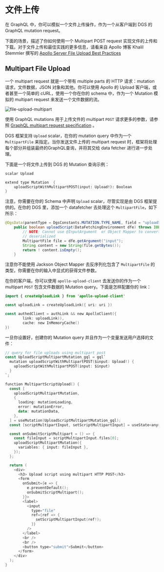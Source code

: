# 文件上传

在 GraphQL 中，你可以模拟一个文件上传操作，作为一个从客户端到 DGS 的 GraphQL mutation request。

下面的场景，描述了你如何使用一个 Multipart POST request 实现文件的上传和下载。对于文件上传和最佳实践的更多信息，请看来自 Apollo 博客 Khalil Stemmler 撰写的 [Apollo Server File Upload Best Practices](https://www.apollographql.com/blog/apollo-server-file-upload-best-practices-1e7f24cdc050) 



## Multipart File Upload

一个 multipart request 就是一个带有 multiple parts 的 HTTP 请求：mutation 请求，文件数据，JSON 对象和其他。你可以使用 Apollo 的 Upload 客户端，或者甚至一个简单的 cURL，使用一个你在你的 schema 中，作为一个 Mutation 模拟的 multipart request 来发送一个文件数据的流。

![file-upload-multipart](pics/file-upload-multipart.png)

使用 GraphQL mutations 用于上传文件的 multipart `POST` 请求更多的参数，请参照  [GraphQL multipart request specification](https://github.com/jaydenseric/graphql-multipart-request-spec) 。

DGS 框架支持 `Upload` scalar，在你的 mutation query 中作为一个 `MultipartFile` 来指定。当你发送文件上传的 multipart request 时，框架将处理每个部分并组装最终的GraphQL查询，并将其交给 data fetcher 进行进一步处理。

下面是一个将文件上传到 DGS 的 Mutation 查询示例：

```scheme
scalar Upload

extend type Mutation  {
    uploadScriptWithMultipartPOST(input: Upload!): Boolean
}
```

注意，你需要在你的 Schema 中声明 `Upload` scalar，尽管实现是由 DGS 框架提供的。在你的 DGS 里，添加一个 datafetcher 去处理这个 `MultipartFile`，如下所示：

```java
@DgsData(parentType = DgsConstants.MUTATION.TYPE_NAME, field = "uploadScriptWithMultipartPOST")
    public boolean uploadScript(DataFetchingEnvironment dfe) throws IOException {
        // NOTE: Cannot use @InputArgument  or Object Mapper to convert to class, because MultipartFile cannot be
        // deserialized
        MultipartFile file = dfe.getArgument("input");
        String content = new String(file.getBytes());
        return ! content.isEmpty();
    }
```

注意你不能使用 Jackson Object Mapper 去反序列化包含了 `MultipartFile` 的类型，你需要在你的输入中显式的获得文件参数。

在你的客户端，你可以使用 `apollo-upload-client` 去发送你的作为一个 multipart `POST` 包含文件数据的 Mutation query。下面是怎样配置你的 link：

```kotlin
import { createUploadLink } from 'apollo-upload-client'

const uploadLink = createUploadLink({ uri: uri })

const authedClient = authLink && new ApolloClient({
        link: uploadLink)),
        cache: new InMemoryCache()
})
```

一旦你设置好，创建你的 Mutation query 并且作为一个变量发送用户选择的文件：

```kotlin
// query for file uploads using multipart post
const UploadScriptMultipartMutation_gql = gql`
  mutation uploadScriptWithMultipartPOST($input: Upload!) {
    uploadScriptWithMultipartPOST(input: $input)
  }
`;

function MultipartScriptUpload() {
  const [
    uploadScriptMultipartMutation,
    {
      loading: mutationLoading,
      error: mutationError,
      data: mutationData,
    },
  ] = useMutation(UploadScriptMultipartMutation_gql);
  const [scriptMultipartInput, setScriptMultipartInput] = useState<any>();

  const onSubmitScriptMultipart = () => {
    const fileInput = scriptMultipartInput.files[0];
    uploadScriptMultipartMutation({
      variables: { input: fileInput },
    });
  };

  return (
    <div>
      <h3> Upload script using multipart HTTP POST</h3>
      <form
        onSubmit={e => {
          e.preventDefault();
          onSubmitScriptMultipart();
        }}>
        <label>
          <input
            type="file"
            ref={ref => {
              setScriptMultipartInput(ref!);
            }}
          />
        </label>
        <br />
        <br />
        <button type="submit">Submit</button>
      </form>
    </div>
  );
}
```

